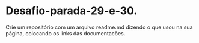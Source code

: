 # Desafio-parada-29-e-30.
Crie um repositório com um arquivo readme.md dizendo o que usou na sua página, colocando os links das documentacões.
